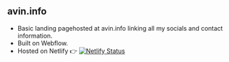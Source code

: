 ## avin.info
- Basic landing pagehosted at avin.info linking all my socials and contact information.
- Built on Webflow.
- Hosted on Netlify 👉 [![Netlify Status](https://api.netlify.com/api/v1/badges/b73b3450-8b32-4276-aa1b-1e29d4cab8c0/deploy-status)](https://app.netlify.com/sites/avininfo/deploys)
